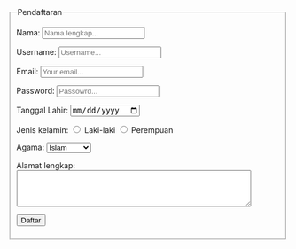 <!DOCTYPE html>
<html>
<head>
    <title>Pendaftaran</title>
</head>
<body>
    <form action="contact.php" method="POST">
        <fieldset>
        <legend>Pendaftaran</legend>
        <p>
            <label>Nama:</label>
            <input type="text" name="nama" placeholder="Nama lengkap..." />
        </p>
        <p>
            <label>Username:</label>
            <input type="text" name="username" placeholder="Username..." />
        </p>
        <p>
            <label>Email:</label>
            <input type="email" name="email" placeholder="Your email..." />
        </p>
        <p>
            <label>Password:</label>
            <input type="password" name="password" placeholder="Passowrd..." />
        </p>
        <p>
            <label>Tanggal Lahir:</label>
            <input type="date" name="tanggal" />
        </p>
        <p>
        <p>
            <label>Jenis kelamin:</label>
            <label><input type="radio" name="jenis_kelamin" value="laki-laki" /> Laki-laki</label>
            <label><input type="radio" name="jenis_kelamin" value="perempuan" /> Perempuan</label>
        </p>
        <p>
            <label>Agama:</label>
            <select name="agama">
                <option value="islam">Islam</option>
                <option value="kristen">Kristen</option>
                <option value="hindu">Hindu</option>
                <option value="budha">Budha</option>
                <option value="konghucu">konghucu</option>
            </select>
        </p>
        <p>
            <label for="alamat">Alamat lengkap:</label>
            <textarea id="alamat" name="alamat" rows="4" cols="50" required></textarea>
        </p>
        <p>
            <input type="submit" name="submit" value="Daftar" />
        </p>
        </fieldset>
    </form>
</body>
</html>
